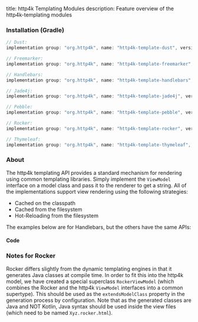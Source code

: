 title: http4k Templating Modules
description: Feature overview of the http4k-templating modules

### Installation (Gradle)

```groovy
// Dust: 
implementation group: "org.http4k", name: "http4k-template-dust", version: "4.35.1.0"

// Freemarker: 
implementation group: "org.http4k", name: "http4k-template-freemarker", version: "4.35.1.0"

// Handlebars: 
implementation group: "org.http4k", name: "http4k-template-handlebars", version: "4.35.1.0"

// Jade4j: 
implementation group: "org.http4k", name: "http4k-template-jade4j", version: "4.35.1.0"

// Pebble: 
implementation group: "org.http4k", name: "http4k-template-pebble", version: "4.35.1.0"

// Rocker: 
implementation group: "org.http4k", name: "http4k-template-rocker", version: "4.35.1.0"

// Thymeleaf: 
implementation group: "org.http4k", name: "http4k-template-thymeleaf", version: "4.35.1.0"
```

### About
The http4k templating API provides a standard mechanism for rendering using common templating libraries. Simply implement the `ViewModel` interface on a model class and pass it to the renderer to get a string. All of the implementations support view rendering using the following strategies:

* Cached on the classpath
* Cached from the filesystem
* Hot-Reloading from the filesystem

The examples below are for Handlebars, but the others have the same APIs:

#### Code  [<img class="octocat"/>](https://github.com/http4k/http4k/blob/master/src/docs/guide/reference/templating/example.kt)

<script src="https://gist-it.appspot.com/https://github.com/http4k/http4k/blob/master/src/docs/guide/reference/templating/example.kt"></script>

### Notes for Rocker
Rocker differs slightly from the dynamic templating engines in that it generates Java classes at compile time. In order to fit this into the http4k model, we have created a special superclass `RockerViewModel` (which combines the Rocker and the http4k `ViewModel` interfaces into a common supertype). This should be used as the `extendsModelClass` property in the generation process by configuration. Note that as the generated classes are Java and NOT Kotlin, Java syntax should be used inside the view files (which need to be named `Xyz.rocker.html`).

[http4k]: https://http4k.org
